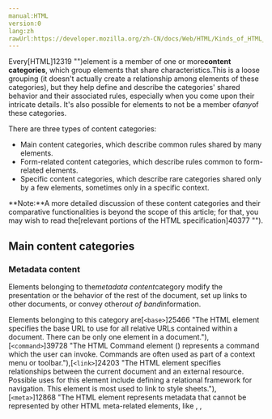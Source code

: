 ```yaml
---
manual:HTML
version:0
lang:zh
rawUrl:https://developer.mozilla.org/zh-CN/docs/Web/HTML/Kinds_of_HTML_content
---
```






Every[HTML]12319 "")element is a member of one or more**content categories**, which group elements that share characteristics.This is a loose grouping (it doesn&#39;t actually create a relationship among elements of these categories), but they help define and describe the categories&#39; shared behavior and their associated rules, especially when you come upon their intricate details. It&#39;s also possible for elements to not be a member of*any*of these categories.



There are three types of content categories:


* Main content categories, which describe common rules shared by many elements.
* Form-related content categories, which describe rules common to form-related elements.
* Specific content categories, which describe rare categories shared only by a few elements, sometimes only in a specific context.


**Note:**A more detailed discussion of these content categories and their comparative functionalities is beyond the scope of this article; for that, you may wish to read the[relevant portions of the HTML specification]40377 "").







## Main content categories<a name="Main_content_categories"></a>

### Metadata content<a name="Metadata_content"></a>


Elements belonging to the*metadata content*category modify the presentation or the behavior of the rest of the document, set up links to other documents, or convey other*out of band*information.



Elements belonging to this category are[`<base>`]25466 "The HTML <base> element specifies the base URL to use for all relative URLs contained within a document. There can be only one <base> element in a document."),<i></i>[`<command>`]39728 "The HTML Command element (<command>) represents a command which the user can invoke. Commands are often used as part of a context menu or toolbar."),[`<link>`]24203 "The HTML <link> element specifies relationships between the current document and an external resource. Possible uses for this element include defining a relational framework for navigation. This element is most used to link to style sheets."),[`<meta>`]12868 "The HTML <meta> element represents metadata that cannot be represented by other HTML meta-related elements, like <base>, <link>, <script>, <style> or <title>."),[`<noscript>`]39428 "The HTML <noscript> element defines a section of HTML to be inserted if a script type on the page is unsupported or if scripting is currently turned off in the browser."),[`<script>`]39431 "The HTML <script> element is used to embed or reference executable code; this is typically used to embed or refer to JavaScript code."),[`<style>`]13253 "The HTML <style> element contains style information for a document, or part of a document.")and[`<title>`]13524 "The HTML Title element (<title>) defines the title of the document, shown in a browser's title bar or on the page's tab.").


### Flow content<a name="Flow_content"></a>


Elements belonging to the flow content category typically contain text or embedded content. They are:[`<a>`]24205 "The HTML <a> element (or anchor element) creates a hyperlink to other web pages, files, locations within the same page, email addresses, or any other URL."),[`<abbr>`]39399 "The HTML <abbr> element represents an abbreviation and optionally provides a full description for it. If present, the title attribute must contain this full description and nothing else."),[`<address>`]39401 "The HTML <address> element indicates that the enclosed HTML provides contact information for a person or people, or for an organization."),[`<article>`]36799 "The HTML <article> element represents a self-contained composition in a document, page, application, or site, which is intended to be independently distributable or reusable (e.g., in syndication). Examples include: a forum post, a magazine or newspaper article, or a blog entry."),[`<aside>`]36800 "The HTML <aside> element represents a portion of a document whose content is only indirectly related to the document's main content."),[`<audio>`]13227 "The HTML <audio> element is used to embed sound content in documents. It may contain one or more audio sources, represented using the src attribute or the <source> element: the browser will choose the most suitable one. It can also be the destination for streamed media, using a MediaStream."),[`<b>`]39402 "The HTML Bring Attention To element (<b>)  is used to draw the reader's attention to the element's contents, which are not otherwise granted special importance."),[`<bdo>`]39404 "The HTML Bidirectional Text Override element (<bdo>) overrides the current directionality of text, so that the text within is rendered in a different direction."),[`<bdi>`]39403 "The HTML <bdi> element (bidirectional isolation) isolates a span of text that might be formatted in a different direction from other text outside it."),[`<blockquote>`]13146 "The HTML <blockquote> Element (or HTML Block Quotation Element) indicates that the enclosed text is an extended quotation. Usually, this is rendered visually by indentation (see Notes for how to change it). A URL for the source of the quotation may be given using the cite attribute, while a text representation of the source can be given using the <cite> element."),[`<br>`]12141 "The HTML <br> element produces a line break in text (carriage-return). It is useful for writing a poem or an address, where the division of lines is significant."),[`<button>`]23957 "The HTML <button> element represents a clickable button, which can be used in forms, or anywhere in a document that needs simple, standard button functionality."),[`<canvas>`]470 "Use the HTML <canvas> element with either the canvas scripting API or the WebGL API to draw graphics and animations."),[`<cite>`]13148 "The HTML Citation element (<cite>) is used to describe a reference to a cited creative work, and must include either the title or the URL of that work."),[`<code>`]34192 "The HTML <code> element displays its contents styled in a fashion intended to indicate that the text is a short fragment of computer code."),<i></i>[`<command>`]39728 "The HTML Command element (<command>) represents a command which the user can invoke. Commands are often used as part of a context menu or toolbar."),[`<data>`]12271 "The HTML <data> element links a given content with a machine-readable translation. If the content is time- or date-related, the <time> element must be used."),[`<datalist>`]12283 "The HTML <datalist> element contains a set of <option> elements that represent the values available for other controls."),[`<del>`]12904 "The HTML <del> element represents a range of text that has been deleted from a document."),[`<details>`]12290 "The HTML Details Element (<details>) is used to create a disclosure widget in which information is visible only when the widget is toggled into an "open" state. A summary or label can be provided using the <summary> element."),[`<dfn>`]39410 "The HTML Definition element (<dfn>) is used to indicate the term being defined within the context of a definition phrase or sentence."),[`<div>`]24289 "The HTML Content Division element (<div>) is the generic container for flow content. It has no effect on the content or layout until styled using CSS."),[`<dl>`]12267 "The HTML <dl> element represents a description list. The element encloses a list of groups of terms (specified using the <dt> element) and descriptions (provided by <dd> elements). Common uses for this element are to implement a glossary or to display metadata (a list of key-value pairs)."),[`<em>`]39413 "The HTML <em> element marks text that has stress emphasis. The <em> element can be nested, with each level of nesting indicating a greater degree of emphasis."),[`<embed>`]12384 "The HTML <embed> element embeds external content at the specified point in the document. This content is provided by an external application or other source of interactive content such as a browser plug-in."),[`<fieldset>`]17155 "The HTML <fieldset> element is used to group several controls as well as labels (<label>) within a web form."),[`<figure>`]39415 "The HTML <figure> element represents self-contained content, frequently with a caption (<figcaption>), and is typically referenced as a single unit."),[`<footer>`]32760 "The HTML <footer> element represents a footer for its nearest sectioning content or sectioning root element. A footer typically contains information about the author of the section, copyright data or links to related documents."),[`<form>`]12729 "The HTML <form> element represents a document section that contains interactive controls to submit information to a web server."),[`<h1>`]12534 "Heading elements implement six levels of document headings, <h1> is the most important and <h6> is the least. A heading element briefly describes the topic of the section it introduces. Heading information may be used by user agents, for example, to construct a table of contents for a document automatically."),[`<h2>`]12535 "Heading elements implement six levels of document headings, <h1> is the most important and <h6> is the least. A heading element briefly describes the topic of the section it introduces. Heading information may be used by user agents, for example, to construct a table of contents for a document automatically."),[`<h3>`]12536 "Heading elements implement six levels of document headings, <h1> is the most important and <h6> is the least. A heading element briefly describes the topic of the section it introduces. Heading information may be used by user agents, for example, to construct a table of contents for a document automatically."),[`<h4>`]12537 "Heading elements implement six levels of document headings, <h1> is the most important and <h6> is the least. A heading element briefly describes the topic of the section it introduces. Heading information may be used by user agents, for example, to construct a table of contents for a document automatically."),[`<h5>`]12538 "Heading elements implement six levels of document headings, <h1> is the most important and <h6> is the least. A heading element briefly describes the topic of the section it introduces. Heading information may be used by user agents, for example, to construct a table of contents for a document automatically."),[`<h6>`]12539 "Heading elements implement six levels of document headings, <h1> is the most important and <h6> is the least. A heading element briefly describes the topic of the section it introduces. Heading information may be used by user agents, for example, to construct a table of contents for a document automatically."),[`<header>`]39416 "The HTML <header> element represents introductory content, typically a group of introductory or navigational aids. It may contain some heading elements but also other elements like a logo, a search form, an author name, and so on."),[`<hgroup>`]39417 "The HTML <hgroup> element represents a multi-level heading for a section of a document. It groups a set of <h1>–<h6> elements."),[`<hr>`]12514 "The HTML <hr> element represents a thematic break between paragraph-level elements (for example, a change of scene in a story, or a shift of topic with a section); historically, this has been presented as a horizontal rule or line."),[`<i>`]39418 "The HTML <i> element represents a range of text that is set off from the normal text for some reason, for example, technical terms, foreign language phrases, or fictional character thoughts. It is typically displayed in italic type."),[`<iframe>`]24626 "The HTML <iframe> element represents a nested browsing context, effectively embedding another HTML page into the current page. In HTML 4.01, a document may contain a head and a body or a head and a frameset, but not both a body and a frameset. However, an <iframe> can be used within a normal document body. Each browsing context has its own session history and active document. The browsing context that contains the embedded content is called the parent browsing context. The top-level browsing context (which has no parent) is typically the browser window."),[`<img>`]26829 "The HTML <img> element embeds an image into the document."),[`<input>`]17158 "The HTML <input> element is used to create interactive controls for web-based forms in order to accept data from the user."),[`<ins>`]12905 "The HTML <ins> element represents a range of text that has been added to a document."),[`<kbd>`]39419 "The HTML Keyboard Input element (<kbd>) represents a span of inline text denoting textual user input from a keyboard, voice input, or any other text entry device."),<i></i>[`<keygen>`]12739 "The HTML <keygen> element exists to facilitate generation of key material, and submission of the public key as part of an HTML form. This mechanism is designed for use with Web-based certificate management systems. It is expected that the <keygen> element will be used in an HTML form along with other information needed to construct a certificate request, and that the result of the process will be a signed certificate."),[`<label>`]12888 "The HTML <label> element represents a caption for an item in a user interface."),[`<main>`]39421 "The HTML <main> element represents the main content of the <body> of a document, portion of a document, or application. The main content area consists of content that is directly related to, or expands upon the central topic of, a document or the central functionality of an application."),[`<map>`]12820 "The HTML <map> element is used with <area> elements to define an image map (a clickable link area)."),[`<mark>`]39422 "The HTML Mark Text element (<mark>) represents text which is marked or highlighted for reference or notation purposes, due to the marked passage's relevance or importance in the enclosing context."),`[&lt;math&gt;]31180 "<math>")`,[`<menu>`]39424 "The HTML <menu> element represents a group of commands that a user can perform or activate. This includes both list menus, which might appear across the top of a screen, as well as context menus, such as those that might appear underneath a button after it has been clicked."),[`<meter>`]12874 "The HTML <meter> element represents either a scalar value within a known range or a fractional value."),[`<nav>`]36801 "The HTML <nav> element represents a section of a page whose purpose is to provide navigation links, either within the current document or to other documents. Common examples of navigation sections are menus, tables of contents, and indexes."),[`<noscript>`]39428 "The HTML <noscript> element defines a section of HTML to be inserted if a script type on the page is unsupported or if scripting is currently turned off in the browser."),[`<object>`]12937 "The HTML <object> element represents an external resource, which can be treated as an image, a nested browsing context, or a resource to be handled by a plugin."),[`<ol>`]12759 "The HTML <ol> element represents an ordered list of items, typically rendered as a numbered list."),[`<output>`]13051 "The HTML Output element (<output>) is a container element into which a site or app can inject the results of a calculation or the outcome of a user action."),[`<p>`]13089 "The HTML <p> element represents a paragraph of text."),[`<pre>`]13128 "The HTML <pre> element represents preformatted text which is to be presented exactly as written in the HTML file."),[`<progress>`]36419 "The HTML <progress> element displays an indicator showing the completion progress of a task, typically displayed as a progress bar."),[`<q>`]13147 "The HTML <q> element  indicates that the enclosed text is a short inline quotation. Most modern browsers implement this by surrounding the text in quotation marks. "),[`<ruby>`]34486 "The HTML <ruby> element represents a ruby annotation. Ruby annotations are for showing pronunciation of East Asian characters."),[`<s>`]36676 "The HTML <s> element renders text with a strikethrough, or a line through it. Use the <s> element to represent things that are no longer relevant or no longer accurate. However, <s> is not appropriate when indicating document edits; for that, use the <del> and <ins> elements, as appropriate."),[`<samp>`]39430 "The HTML Sample Element (<samp>) is used to enclose inline text which represents sample (or quoted) output from a computer program."),[`<script>`]39431 "The HTML <script> element is used to embed or reference executable code; this is typically used to embed or refer to JavaScript code."),[`<section>`]36280 "The HTML <section> element represents a standalone section — which doesn't have a more specific semantic element to represent it — contained within an HTML document."),[`<select>`]18852 "The HTML <select> element represents a control that provides a menu of options:"),[`<small>`]39432 "The HTML <small> element makes the text font size one size smaller (for example, from large to medium, or from small to x-small) down to the browser's minimum font size.  In HTML5, this element is repurposed to represent side-comments and small print, including copyright and legal text, independent of its styled presentation."),[`<span>`]13247 "The HTML <span> element is a generic inline container for phrasing content, which does not inherently represent anything. It can be used to group elements for styling purposes (using the class or id attributes), or because they share attribute values, such as lang."),[`<strong>`]39435 "The HTML Strong Importance Element (<strong>) indicates that its contents have strong importance, seriousness, or urgency. Browsers typically render the contents in bold type."),[`<sub>`]30246 "The HTML Subscript element (<sub>) specifies inline text which should be displayed as subscript for solely typographical reasons. Subscripts are typically rendered with a lowered baseline using smaller text."),[`<sup>`]30247 "The HTML Superscript element (<sup>) specifies inline text which is to be displayed as superscript for solely typographical reasons."),[`<svg>`]18140 "The svg element can be used to embed an SVG fragment inside the current document (for example, an HTML document). This SVG fragment has its own viewport and coordinate system."),[`<table>`]31806 "The HTML <table> element represents tabular data — that is, information presented in a two-dimensional table comprised of rows and columns of cells containing data."),[`<template>`]39436 "The HTML <template> element is a mechanism for holding client-side content that is not to be rendered when a page is loaded but may subsequently be instantiated during runtime using JavaScript."),[`<textarea>`]25792 "The HTML <textarea> element represents a multi-line plain-text editing control."),[`<time>`]13507 "The HTML <time> element represents either a time on a 24-hour clock or a precise date in the Gregorian calendar (with optional time and timezone information)."),[`<ul>`]13566 "The HTML <ul> element represents an unordered list of items, typically rendered as a bulleted list."),[`<var>`]39438 "The HTML Variable element (<var>) represents the name of a variable in a mathematical expression or a programming context."),[`<video>`]13226 "Use the HTML <video> element to embed video content in a document."),[`<wbr>`]39439 "The HTML <wbr> element represents a word break opportunity—a position within text where the browser may optionally break a line, though its line-breaking rules would not otherwise create a break at that location.")and Text.



A few other elements belong to this category, but only if a specific condition is fulfilled:


* [`<area>`]12822 "The HTML <area> element defines a hot-spot region on an image, and optionally associates it with a hypertext link. This element is used only within a <map> element."), if it is a descendant of a[`<map>`]12820 "The HTML <map> element is used with <area> elements to define an image map (a clickable link area).")element
* [`<link>`]24203 "The HTML <link> element specifies relationships between the current document and an external resource. Possible uses for this element include defining a relational framework for navigation. This element is most used to link to style sheets."), if the[itemprop]40379 "")attribute is present
* [`<meta>`]12868 "The HTML <meta> element represents metadata that cannot be represented by other HTML meta-related elements, like <base>, <link>, <script>, <style> or <title>."), if the[**itemprop**]40379 "")attribute is present
* [`<style>`]13253 "The HTML <style> element contains style information for a document, or part of a document."), if the`[scoped]40380 "")`attribute is present

### Sectioning content<a name="Sectioning_content"></a>


Elements belonging to the sectioning content model create a[section in the current outline]32709 "Sections and Outlines of an HTML5 document")that defines the scope of[`<header>`]39416 "The HTML <header> element represents introductory content, typically a group of introductory or navigational aids. It may contain some heading elements but also other elements like a logo, a search form, an author name, and so on.")elements,[`<footer>`]32760 "The HTML <footer> element represents a footer for its nearest sectioning content or sectioning root element. A footer typically contains information about the author of the section, copyright data or links to related documents.")elements, and[heading content]40381 "").



Elements belonging to this category are[`<article>`]36799 "The HTML <article> element represents a self-contained composition in a document, page, application, or site, which is intended to be independently distributable or reusable (e.g., in syndication). Examples include: a forum post, a magazine or newspaper article, or a blog entry."),[`<aside>`]36800 "The HTML <aside> element represents a portion of a document whose content is only indirectly related to the document's main content."),[`<nav>`]36801 "The HTML <nav> element represents a section of a page whose purpose is to provide navigation links, either within the current document or to other documents. Common examples of navigation sections are menus, tables of contents, and indexes.")and[`<section>`]36280 "The HTML <section> element represents a standalone section — which doesn't have a more specific semantic element to represent it — contained within an HTML document.").



Do not confuse this content model with the[sectioning root]39173 "Sections and Outlines of an HTML5 document#sectioning root")category, which isolates its content from the regular outline.



### Heading content<a name="Heading_content"></a>


Heading content defines the title of a section, whether marked by an explicit[sectioning content]40382 "")element, or implicitly defined by the heading content itself.



Elements belonging to this category are[`<h1>`]12534 "Heading elements implement six levels of document headings, <h1> is the most important and <h6> is the least. A heading element briefly describes the topic of the section it introduces. Heading information may be used by user agents, for example, to construct a table of contents for a document automatically."),[`<h2>`]12535 "Heading elements implement six levels of document headings, <h1> is the most important and <h6> is the least. A heading element briefly describes the topic of the section it introduces. Heading information may be used by user agents, for example, to construct a table of contents for a document automatically."),[`<h3>`]12536 "Heading elements implement six levels of document headings, <h1> is the most important and <h6> is the least. A heading element briefly describes the topic of the section it introduces. Heading information may be used by user agents, for example, to construct a table of contents for a document automatically."),[`<h4>`]12537 "Heading elements implement six levels of document headings, <h1> is the most important and <h6> is the least. A heading element briefly describes the topic of the section it introduces. Heading information may be used by user agents, for example, to construct a table of contents for a document automatically."),[`<h5>`]12538 "Heading elements implement six levels of document headings, <h1> is the most important and <h6> is the least. A heading element briefly describes the topic of the section it introduces. Heading information may be used by user agents, for example, to construct a table of contents for a document automatically."),[`<h6>`]12539 "Heading elements implement six levels of document headings, <h1> is the most important and <h6> is the least. A heading element briefly describes the topic of the section it introduces. Heading information may be used by user agents, for example, to construct a table of contents for a document automatically.")and[`<hgroup>`]39417 "The HTML <hgroup> element represents a multi-level heading for a section of a document. It groups a set of <h1>–<h6> elements.").



Though likely to contain heading content, the[`<header>`]39416 "The HTML <header> element represents introductory content, typically a group of introductory or navigational aids. It may contain some heading elements but also other elements like a logo, a search form, an author name, and so on.")is not heading content itself.




**Note:**The[`<hgroup>`]39417 "The HTML <hgroup> element represents a multi-level heading for a section of a document. It groups a set of <h1>–<h6> elements.")element was removed from the W3C HTML specification prior to HTML 5 being finalized, but is still part of the WHATWG specification and is at least partially supported by most browsers.



### Phrasing content<a name="Phrasing_content"></a>


Phrasing content defines the text and the mark-up it contains. Runs of phrasing content make up paragraphs.



Elements belonging to this category are[`<abbr>`]39399 "The HTML <abbr> element represents an abbreviation and optionally provides a full description for it. If present, the title attribute must contain this full description and nothing else."),[`<audio>`]13227 "The HTML <audio> element is used to embed sound content in documents. It may contain one or more audio sources, represented using the src attribute or the <source> element: the browser will choose the most suitable one. It can also be the destination for streamed media, using a MediaStream."),[`<b>`]39402 "The HTML Bring Attention To element (<b>)  is used to draw the reader's attention to the element's contents, which are not otherwise granted special importance."),[`<bdo>`]39404 "The HTML Bidirectional Text Override element (<bdo>) overrides the current directionality of text, so that the text within is rendered in a different direction."),[`<br>`]12141 "The HTML <br> element produces a line break in text (carriage-return). It is useful for writing a poem or an address, where the division of lines is significant."),[`<button>`]23957 "The HTML <button> element represents a clickable button, which can be used in forms, or anywhere in a document that needs simple, standard button functionality."),[`<canvas>`]470 "Use the HTML <canvas> element with either the canvas scripting API or the WebGL API to draw graphics and animations."),[`<cite>`]13148 "The HTML Citation element (<cite>) is used to describe a reference to a cited creative work, and must include either the title or the URL of that work."),[`<code>`]34192 "The HTML <code> element displays its contents styled in a fashion intended to indicate that the text is a short fragment of computer code."),<i></i>[`<command>`]39728 "The HTML Command element (<command>) represents a command which the user can invoke. Commands are often used as part of a context menu or toolbar."),[`<data>`]12271 "The HTML <data> element links a given content with a machine-readable translation. If the content is time- or date-related, the <time> element must be used."),[`<datalist>`]12283 "The HTML <datalist> element contains a set of <option> elements that represent the values available for other controls."),[`<dfn>`]39410 "The HTML Definition element (<dfn>) is used to indicate the term being defined within the context of a definition phrase or sentence."),[`<em>`]39413 "The HTML <em> element marks text that has stress emphasis. The <em> element can be nested, with each level of nesting indicating a greater degree of emphasis."),[`<embed>`]12384 "The HTML <embed> element embeds external content at the specified point in the document. This content is provided by an external application or other source of interactive content such as a browser plug-in."),[`<i>`]39418 "The HTML <i> element represents a range of text that is set off from the normal text for some reason, for example, technical terms, foreign language phrases, or fictional character thoughts. It is typically displayed in italic type."),[`<iframe>`]24626 "The HTML <iframe> element represents a nested browsing context, effectively embedding another HTML page into the current page. In HTML 4.01, a document may contain a head and a body or a head and a frameset, but not both a body and a frameset. However, an <iframe> can be used within a normal document body. Each browsing context has its own session history and active document. The browsing context that contains the embedded content is called the parent browsing context. The top-level browsing context (which has no parent) is typically the browser window."),[`<img>`]26829 "The HTML <img> element embeds an image into the document."),[`<input>`]17158 "The HTML <input> element is used to create interactive controls for web-based forms in order to accept data from the user."),[`<kbd>`]39419 "The HTML Keyboard Input element (<kbd>) represents a span of inline text denoting textual user input from a keyboard, voice input, or any other text entry device."),<i></i>[`<keygen>`]12739 "The HTML <keygen> element exists to facilitate generation of key material, and submission of the public key as part of an HTML form. This mechanism is designed for use with Web-based certificate management systems. It is expected that the <keygen> element will be used in an HTML form along with other information needed to construct a certificate request, and that the result of the process will be a signed certificate."),[`<label>`]12888 "The HTML <label> element represents a caption for an item in a user interface."),[`<mark>`]39422 "The HTML Mark Text element (<mark>) represents text which is marked or highlighted for reference or notation purposes, due to the marked passage's relevance or importance in the enclosing context."),`[&lt;math&gt;]31180 "<math>")`,[`<meter>`]12874 "The HTML <meter> element represents either a scalar value within a known range or a fractional value."),[`<noscript>`]39428 "The HTML <noscript> element defines a section of HTML to be inserted if a script type on the page is unsupported or if scripting is currently turned off in the browser."),[`<object>`]12937 "The HTML <object> element represents an external resource, which can be treated as an image, a nested browsing context, or a resource to be handled by a plugin."),[`<output>`]13051 "The HTML Output element (<output>) is a container element into which a site or app can inject the results of a calculation or the outcome of a user action."),[`<progress>`]36419 "The HTML <progress> element displays an indicator showing the completion progress of a task, typically displayed as a progress bar."),[`<q>`]13147 "The HTML <q> element  indicates that the enclosed text is a short inline quotation. Most modern browsers implement this by surrounding the text in quotation marks. "),[`<ruby>`]34486 "The HTML <ruby> element represents a ruby annotation. Ruby annotations are for showing pronunciation of East Asian characters."),[`<samp>`]39430 "The HTML Sample Element (<samp>) is used to enclose inline text which represents sample (or quoted) output from a computer program."),[`<script>`]39431 "The HTML <script> element is used to embed or reference executable code; this is typically used to embed or refer to JavaScript code."),[`<select>`]18852 "The HTML <select> element represents a control that provides a menu of options:"),[`<small>`]39432 "The HTML <small> element makes the text font size one size smaller (for example, from large to medium, or from small to x-small) down to the browser's minimum font size.  In HTML5, this element is repurposed to represent side-comments and small print, including copyright and legal text, independent of its styled presentation."),[`<span>`]13247 "The HTML <span> element is a generic inline container for phrasing content, which does not inherently represent anything. It can be used to group elements for styling purposes (using the class or id attributes), or because they share attribute values, such as lang."),[`<strong>`]39435 "The HTML Strong Importance Element (<strong>) indicates that its contents have strong importance, seriousness, or urgency. Browsers typically render the contents in bold type."),[`<sub>`]30246 "The HTML Subscript element (<sub>) specifies inline text which should be displayed as subscript for solely typographical reasons. Subscripts are typically rendered with a lowered baseline using smaller text."),[`<sup>`]30247 "The HTML Superscript element (<sup>) specifies inline text which is to be displayed as superscript for solely typographical reasons."),[`<svg>`]18140 "The svg element can be used to embed an SVG fragment inside the current document (for example, an HTML document). This SVG fragment has its own viewport and coordinate system."),[`<textarea>`]25792 "The HTML <textarea> element represents a multi-line plain-text editing control."),[`<time>`]13507 "The HTML <time> element represents either a time on a 24-hour clock or a precise date in the Gregorian calendar (with optional time and timezone information)."),[`<var>`]39438 "The HTML Variable element (<var>) represents the name of a variable in a mathematical expression or a programming context."),[`<video>`]13226 "Use the HTML <video> element to embed video content in a document."),[`<wbr>`]39439 "The HTML <wbr> element represents a word break opportunity—a position within text where the browser may optionally break a line, though its line-breaking rules would not otherwise create a break at that location.")and plain text (not only consisting of white spaces characters).



A few other elements belong to this category, but only if a specific condition is fulfilled:


* [`<a>`]24205 "The HTML <a> element (or anchor element) creates a hyperlink to other web pages, files, locations within the same page, email addresses, or any other URL."), if it contains only phrasing content
* [`<area>`]12822 "The HTML <area> element defines a hot-spot region on an image, and optionally associates it with a hypertext link. This element is used only within a <map> element."), if it is a descendant of a[`<map>`]12820 "The HTML <map> element is used with <area> elements to define an image map (a clickable link area).")element
* [`<del>`]12904 "The HTML <del> element represents a range of text that has been deleted from a document."), if it contains only phrasing content
* [`<ins>`]12905 "The HTML <ins> element represents a range of text that has been added to a document."), if it contains only phrasing content
* [`<link>`]24203 "The HTML <link> element specifies relationships between the current document and an external resource. Possible uses for this element include defining a relational framework for navigation. This element is most used to link to style sheets."), if the[**itemprop**]40383 "")attribute is present
* [`<map>`]12820 "The HTML <map> element is used with <area> elements to define an image map (a clickable link area)."), if it contains only phrasing content
* [`<meta>`]12868 "The HTML <meta> element represents metadata that cannot be represented by other HTML meta-related elements, like <base>, <link>, <script>, <style> or <title>."), if the[**itemprop**]40383 "")attribute is present

### Embedded content<a name="Embedded_content"></a>


Embedded content imports another resource or inserts content from another mark-up language or namespace into the document. Elements that belong to this category include:[`<audio>`]13227 "The HTML <audio> element is used to embed sound content in documents. It may contain one or more audio sources, represented using the src attribute or the <source> element: the browser will choose the most suitable one. It can also be the destination for streamed media, using a MediaStream."),[`<canvas>`]470 "Use the HTML <canvas> element with either the canvas scripting API or the WebGL API to draw graphics and animations."),[`<embed>`]12384 "The HTML <embed> element embeds external content at the specified point in the document. This content is provided by an external application or other source of interactive content such as a browser plug-in."),[`<iframe>`]24626 "The HTML <iframe> element represents a nested browsing context, effectively embedding another HTML page into the current page. In HTML 4.01, a document may contain a head and a body or a head and a frameset, but not both a body and a frameset. However, an <iframe> can be used within a normal document body. Each browsing context has its own session history and active document. The browsing context that contains the embedded content is called the parent browsing context. The top-level browsing context (which has no parent) is typically the browser window."),[`<img>`]26829 "The HTML <img> element embeds an image into the document."),`[&lt;math&gt;]31180 "<math>")`,[`<object>`]12937 "The HTML <object> element represents an external resource, which can be treated as an image, a nested browsing context, or a resource to be handled by a plugin."),[`<svg>`]18140 "The svg element can be used to embed an SVG fragment inside the current document (for example, an HTML document). This SVG fragment has its own viewport and coordinate system."),[`<video>`]13226 "Use the HTML <video> element to embed video content in a document.").


### Interactive content<a name="Interactive_content"></a>


Interactive content includes elements that are specifically designed for user interaction. Elements that belong to this category include:[`<a>`]24205 "The HTML <a> element (or anchor element) creates a hyperlink to other web pages, files, locations within the same page, email addresses, or any other URL."),[`<button>`]23957 "The HTML <button> element represents a clickable button, which can be used in forms, or anywhere in a document that needs simple, standard button functionality."),[`<details>`]12290 "The HTML Details Element (<details>) is used to create a disclosure widget in which information is visible only when the widget is toggled into an "open" state. A summary or label can be provided using the <summary> element."),[`<embed>`]12384 "The HTML <embed> element embeds external content at the specified point in the document. This content is provided by an external application or other source of interactive content such as a browser plug-in."),[`<iframe>`]24626 "The HTML <iframe> element represents a nested browsing context, effectively embedding another HTML page into the current page. In HTML 4.01, a document may contain a head and a body or a head and a frameset, but not both a body and a frameset. However, an <iframe> can be used within a normal document body. Each browsing context has its own session history and active document. The browsing context that contains the embedded content is called the parent browsing context. The top-level browsing context (which has no parent) is typically the browser window."),<i></i>[`<keygen>`]12739 "The HTML <keygen> element exists to facilitate generation of key material, and submission of the public key as part of an HTML form. This mechanism is designed for use with Web-based certificate management systems. It is expected that the <keygen> element will be used in an HTML form along with other information needed to construct a certificate request, and that the result of the process will be a signed certificate."),[`<label>`]12888 "The HTML <label> element represents a caption for an item in a user interface."),[`<select>`]18852 "The HTML <select> element represents a control that provides a menu of options:"), and[`<textarea>`]25792 "The HTML <textarea> element represents a multi-line plain-text editing control.").<br></br>Some elements belong to this category only under specific conditions:


* [`<audio>`]13227 "The HTML <audio> element is used to embed sound content in documents. It may contain one or more audio sources, represented using the src attribute or the <source> element: the browser will choose the most suitable one. It can also be the destination for streamed media, using a MediaStream."), if the`[controls]40384 "")`attribute is present
* [`<img>`]26829 "The HTML <img> element embeds an image into the document."), if the`[usemap]40385 "")`attribute is present
* [`<input>`]17158 "The HTML <input> element is used to create interactive controls for web-based forms in order to accept data from the user."), if the`[type]27547 "")`attribute is not in the hidden state
* [`<menu>`]39424 "The HTML <menu> element represents a group of commands that a user can perform or activate. This includes both list menus, which might appear across the top of a screen, as well as context menus, such as those that might appear underneath a button after it has been clicked."), if the`[type]40386 "")`attribute is in the toolbar state
* [`<object>`]12937 "The HTML <object> element represents an external resource, which can be treated as an image, a nested browsing context, or a resource to be handled by a plugin."), if the`[usemap]12969 "")`attribute is present
* [`<video>`]13226 "Use the HTML <video> element to embed video content in a document."), if the`[controls]40387 "")`attribute is present

### Palpable content<a name="Palpable_content"></a>


Content is palpable when it&#39;s neither empty or hidden; it is content that is rendered and is substantive. Elements whose model is flow content or phrasing content should have at least one node which is palpable.


### Form-associated content<a name="Form-associated_content"></a>


Form-associated content comprises elements that have a form owner, exposed by a**form**attribute. A form owner is either the containing[`<form>`]12729 "The HTML <form> element represents a document section that contains interactive controls to submit information to a web server.")element or the element whose id is specified in the**form**attribute.


* [`<button>`]23957 "The HTML <button> element represents a clickable button, which can be used in forms, or anywhere in a document that needs simple, standard button functionality.")
* [`<fieldset>`]17155 "The HTML <fieldset> element is used to group several controls as well as labels (<label>) within a web form.")
* [`<input>`]17158 "The HTML <input> element is used to create interactive controls for web-based forms in order to accept data from the user.")
* <i></i>[`<keygen>`]12739 "The HTML <keygen> element exists to facilitate generation of key material, and submission of the public key as part of an HTML form. This mechanism is designed for use with Web-based certificate management systems. It is expected that the <keygen> element will be used in an HTML form along with other information needed to construct a certificate request, and that the result of the process will be a signed certificate.")
* [`<label>`]12888 "The HTML <label> element represents a caption for an item in a user interface.")
* [`<meter>`]12874 "The HTML <meter> element represents either a scalar value within a known range or a fractional value.")
* [`<object>`]12937 "The HTML <object> element represents an external resource, which can be treated as an image, a nested browsing context, or a resource to be handled by a plugin.")
* [`<output>`]13051 "The HTML Output element (<output>) is a container element into which a site or app can inject the results of a calculation or the outcome of a user action.")
* [`<progress>`]36419 "The HTML <progress> element displays an indicator showing the completion progress of a task, typically displayed as a progress bar.")
* [`<select>`]18852 "The HTML <select> element represents a control that provides a menu of options:")
* [`<textarea>`]25792 "The HTML <textarea> element represents a multi-line plain-text editing control.")


This category contains several sub-categories:

<dl><dt id='Form_listed'>listed</dt><dd>Elements that are listed in the[form.elements]40388 "DOM/form.elements")and fieldset.elements IDL collections. Contains[`<button>`]23957 "The HTML <button> element represents a clickable button, which can be used in forms, or anywhere in a document that needs simple, standard button functionality."),[`<fieldset>`]17155 "The HTML <fieldset> element is used to group several controls as well as labels (<label>) within a web form."),[`<input>`]17158 "The HTML <input> element is used to create interactive controls for web-based forms in order to accept data from the user."),<i></i>[`<keygen>`]12739 "The HTML <keygen> element exists to facilitate generation of key material, and submission of the public key as part of an HTML form. This mechanism is designed for use with Web-based certificate management systems. It is expected that the <keygen> element will be used in an HTML form along with other information needed to construct a certificate request, and that the result of the process will be a signed certificate."),[`<object>`]12937 "The HTML <object> element represents an external resource, which can be treated as an image, a nested browsing context, or a resource to be handled by a plugin."),[`<output>`]13051 "The HTML Output element (<output>) is a container element into which a site or app can inject the results of a calculation or the outcome of a user action."),[`<select>`]18852 "The HTML <select> element represents a control that provides a menu of options:"), and[`<textarea>`]25792 "The HTML <textarea> element represents a multi-line plain-text editing control.").</dd><dt id='Form_labelable'>labelable</dt><dd>Elements that can be associated with[`<label>`]12888 "The HTML <label> element represents a caption for an item in a user interface.")elements. Contains[`<button>`]23957 "The HTML <button> element represents a clickable button, which can be used in forms, or anywhere in a document that needs simple, standard button functionality."),[`<input>`]17158 "The HTML <input> element is used to create interactive controls for web-based forms in order to accept data from the user."),<i></i>[`<keygen>`]12739 "The HTML <keygen> element exists to facilitate generation of key material, and submission of the public key as part of an HTML form. This mechanism is designed for use with Web-based certificate management systems. It is expected that the <keygen> element will be used in an HTML form along with other information needed to construct a certificate request, and that the result of the process will be a signed certificate."),[`<meter>`]12874 "The HTML <meter> element represents either a scalar value within a known range or a fractional value."),[`<output>`]13051 "The HTML Output element (<output>) is a container element into which a site or app can inject the results of a calculation or the outcome of a user action."),[`<progress>`]36419 "The HTML <progress> element displays an indicator showing the completion progress of a task, typically displayed as a progress bar."),[`<select>`]18852 "The HTML <select> element represents a control that provides a menu of options:"), and[`<textarea>`]25792 "The HTML <textarea> element represents a multi-line plain-text editing control.").</dd><dt id='Form_submittable'>submittable</dt><dd>Elements that can be used for constructing the form data set when the form is submitted. Contains[`<button>`]23957 "The HTML <button> element represents a clickable button, which can be used in forms, or anywhere in a document that needs simple, standard button functionality."),[`<input>`]17158 "The HTML <input> element is used to create interactive controls for web-based forms in order to accept data from the user."),<i></i>[`<keygen>`]12739 "The HTML <keygen> element exists to facilitate generation of key material, and submission of the public key as part of an HTML form. This mechanism is designed for use with Web-based certificate management systems. It is expected that the <keygen> element will be used in an HTML form along with other information needed to construct a certificate request, and that the result of the process will be a signed certificate."),[`<object>`]12937 "The HTML <object> element represents an external resource, which can be treated as an image, a nested browsing context, or a resource to be handled by a plugin."),[`<select>`]18852 "The HTML <select> element represents a control that provides a menu of options:"), and[`<textarea>`]25792 "The HTML <textarea> element represents a multi-line plain-text editing control.").</dd><dt id='Form_resettable'>resettable</dt><dd>Elements that can be affected when a form is reset. Contains[`<input>`]17158 "The HTML <input> element is used to create interactive controls for web-based forms in order to accept data from the user."),<i></i>[`<keygen>`]12739 "The HTML <keygen> element exists to facilitate generation of key material, and submission of the public key as part of an HTML form. This mechanism is designed for use with Web-based certificate management systems. It is expected that the <keygen> element will be used in an HTML form along with other information needed to construct a certificate request, and that the result of the process will be a signed certificate."),[`<output>`]13051 "The HTML Output element (<output>) is a container element into which a site or app can inject the results of a calculation or the outcome of a user action."),[`<select>`]18852 "The HTML <select> element represents a control that provides a menu of options:"), and[`<textarea>`]25792 "The HTML <textarea> element represents a multi-line plain-text editing control.").</dd></dl>
## Secondary categories<a name="Secondary_categories"></a>


There are some secondary classifications of elements that can be useful to be aware of as well.


### Script-supporting elements<a name="Script-supporting_elements"></a>


**Script-supporting elements**are elements which don&#39;t directly contribute to the rendered output of a document. Instead, they serve to support scripts, either by containing or specifying script code directly, or by specifying data that will be used by scripts.



The script-supporting elements are:


* [`<script>`]39431 "The HTML <script> element is used to embed or reference executable code; this is typically used to embed or refer to JavaScript code.")
* [`<template>`]39436 "The HTML <template> element is a mechanism for holding client-side content that is not to be rendered when a page is loaded but may subsequently be instantiated during runtime using JavaScript.")

## Transparent content model<a name="Transparent_content_model"></a>


If an element has a transparent content model, then its contents must be structured such that they would be valid HTML 5, even if the transparent element were removed and replaced by the child elements.



For example, the[`<del>`]12904 "The HTML <del> element represents a range of text that has been deleted from a document.")and[`<ins>`]12905 "The HTML <ins> element represents a range of text that has been added to a document.")elements are transparent:


```
<p>We hold these truths to be <del><em>sacred &amp; undeniable</em></del> <ins>self-evident</ins>.</p>
```


If those elements were removed, this fragment would still be valid HTML (if not correct English).


```
<p>We hold these truths to be <em>sacred &amp; undeniable</em> self-evident.</p>
```

## Other content models<a name="Other_content_models"></a>


Sectioning root.




